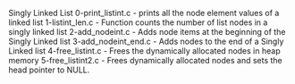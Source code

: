 Singly Linked List
0-print_listint.c - prints all the node element values of a linked list
1-listint_len.c - Function counts the number of list nodes in a singly linked list
2-add_nodeint.c - Adds node items at the beginning of the Singly Linked list
3-add_nodeint_end.c - Adds nodes to the end of a Singly Linked list
4-free_listint.c - Frees the dynamically allocated nodes in heap memory
5-free_listint2.c - Frees dynamically allocated nodes and sets the head pointer to NULL.
